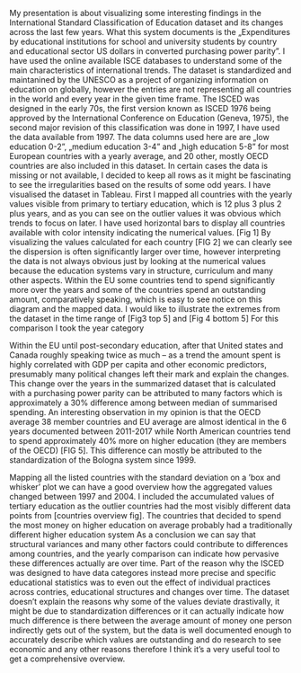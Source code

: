 My presentation is about visualizing some interesting findings in the International Standard Classification of Education dataset and its changes across the last few years. What this system  documents is the „Expenditures by educational institutions for school and university students by country and educational sector US dollars in converted purchasing power parity”. I have used the online available ISCE databases to understand some of the main characteristics of international trends. The dataset is standardized and maintanined by the UNESCO as a project of organizing information on education on globally, however the entries are not representing all countries in the world and every year in the given time frame. The ISCED was designed in the early 70s, the first version known as ISCED 1976 being approved by the International Conference on Education (Geneva, 1975), the second major revision of this classification was done in 1997, I have used the data available from 1997.
The data columns used here are are „low education 0-2”, „medium education 3-4” and „high education 5-8” for most European countries with a yearly average, and 20 other, mostly OECD countries are also included in this dataset. In certain cases the data is missing or not available, I decided to keep all rows as it might be fascinating to see the irregularities based on the results of some odd years.
I have visualised the dataset in Tableau. First I mapped all countries with the yearly values visible from primary to tertiary education, which is 12 plus 3 plus 2 plus years, and as you can see on the outlier values it was obvious which trends to focus on later. I have used horizontal bars to display all countries available with color intensity indicating the numerical values. [Fig 1]
By visualizing the values calculated for each country [FIG 2] we can clearly see the dispersion is often significantly larger over time, however interpreting the data is not always obvious just by looking at the numerical values because the education systems vary in structure, curriculum and many other aspects. Within the EU some countries tend to spend significantly more over the years and some of the countries spend an outstanding amount, comparatively speaking, which is easy to see notice on this diagram and the mapped data. I would like to illustrate the extremes from the dataset in the time range of [Fig3 top 5] and [Fig 4 bottom 5] For this comparison I took the year category 

Within the EU until post-secondary education, after that United states and Canada roughly speaking twice as much – as a trend the amount spent is highly correlated with GDP per capita and other economic predictors, presumably many political changes left their mark and explain the changes. This change over the years in the summarized dataset that is calculated with a purchasing power parity can be attributed to many factors which is approximately a 30% difference among between median of summarised spending.  An interesting observation in my opinion is that the OECD average 38 member countries and EU average are almost identical in the 6 years documented between 2011-2017 while North American countries tend to spend approximately 40% more on higher education (they are members of the OECD) [FIG 5]. This difference can mostly be attributed to the standardization of the Bologna system since 1999.


Mapping all the listed countries with the standard deviation on a ’box and whisker’ plot we can have a good overview how the aggregated values changed between 1997 and 2004. I included the accumulated values of tertiary education as the outlier countries had the most visibly different data points from [countries overview fig]. The countries that decided to spend the most money on higher education on average probably had a traditionally different higher education system 
As a conclusion we can say that structural variances and many other factors could contribute to differences among countries, and the yearly comparison can indicate how pervasive these differences actually are over time. Part of the reason why the ISCED was designed to have data categores instead more precise and specific educational statistics was to even out the effect of individual practices across contries, educational structures and changes over time. 
The dataset doesn’t explain the reasons why some of the values deviate drastivally, it might be due to standardization differences or it can actually indicate how much difference is there between the average amount of money one person indirectly gets out of the system, but the data is well documented enough to accurately describe which values are outstanding and do research to see economic and any other reasons therefore I think it’s a very useful tool to get a comprehensive overview.
